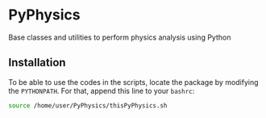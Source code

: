 # PyPhysics

Base classes and utilities to perform physics analysis using Python

## Installation

To be able to use the codes in the scripts, locate the package by modifying the `PYTHONPATH`. For that, append this line to your `bashrc`:

```bash
source /home/user/PyPhysics/thisPyPhysics.sh
```

